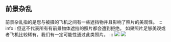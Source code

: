 ## 前景杂乱
前景杂乱指的是您与被摄的飞机之间有一些遮挡物并且影响了照片的美观性。
::: info :information_source:
但这不代表所有有前景物体遮挡的照片都会遭到拒绝。 如果照片足够美观或者飞机比较稀有，我们有一定可能性通过此类照片。
::: 
![](https://source.794td.cn/TOGA/guideline/image067.jpg)
![](https://source.794td.cn/TOGA/guideline/image068.jpg)